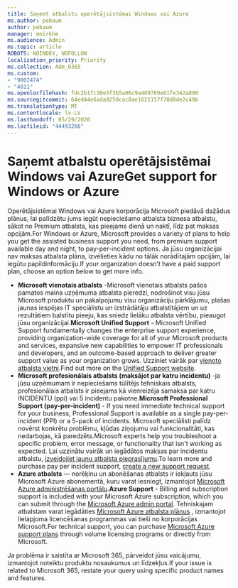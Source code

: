 ```yaml
---
title: Saņemt atbalstu operētājsistēmai Windows vai Azure
ms.author: pebaum
author: pebaum
manager: mnirkhe
ms.audience: Admin
ms.topic: article
ROBOTS: NOINDEX, NOFOLLOW
localization_priority: Priority
ms.collection: Adm_O365
ms.custom:
- "9002474"
- "4811"
ms.openlocfilehash: fdc2b1fc30e5f3b5a06c9a489789e81fe342a890
ms.sourcegitcommit: 64ed44e6ada9250cac8ae1621157f78d0de2c49b
ms.translationtype: MT
ms.contentlocale: lv-LV
ms.lasthandoff: 05/29/2020
ms.locfileid: "44493266"
---
```

# <a name="get-support-for-windows-or-azure"></a><span data-ttu-id="814a8-102">Saņemt atbalstu operētājsistēmai Windows vai Azure</span><span class="sxs-lookup"><span data-stu-id="814a8-102">Get support for Windows or Azure</span></span>

<span data-ttu-id="814a8-103">Operētājsistēmai Windows vai Azure korporācija Microsoft piedāvā dažādus plānus, lai palīdzētu jums iegūt nepieciešamo atbalsta biznesa atbalstu, sākot no Premium atbalsta, kas pieejams dienā un naktī, līdz pat maksas opcijām.</span><span class="sxs-lookup"><span data-stu-id="814a8-103">For Windows or Azure, Microsoft provides a variety of plans to help you get the assisted business support you need, from premium support available day and night, to pay-per-incident options.</span></span> <span data-ttu-id="814a8-104">Ja jūsu organizācijai nav maksas atbalsta plāna, izvēlieties kādu no tālāk norādītajām opcijām, lai iegūtu papildinformāciju.</span><span class="sxs-lookup"><span data-stu-id="814a8-104">If your organization doesn’t have a paid support plan, choose an option below to get more info.</span></span>

- <span data-ttu-id="814a8-105">**Microsoft vienotais atbalsts** -Microsoft vienotais atbalsts pašos pamatos maina uzņēmuma atbalsta pieredzi, nodrošinot visu jūsu Microsoft produktu un pakalpojumu visu organizāciju pārklājumu, plašas jaunas iespējas IT speciālistu un izstrādātāju atbalstītājiem un uz rezultātiem balstītu pieeju, kas sniedz lielāku atbalsta vērtību, pieaugot jūsu organizācijai.</span><span class="sxs-lookup"><span data-stu-id="814a8-105">**Microsoft Unified Support** - Microsoft Unified Support fundamentally changes the enterprise support experience, providing organization-wide coverage for all of your Microsoft products and services, expansive new capabilities to empower IT professionals and developers, and an outcome-based approach to deliver greater support value as your organization grows.</span></span> <span data-ttu-id="814a8-106">Uzziniet vairāk par [vienoto atbalsta vietni](https://aka.ms/unified-support).</span><span class="sxs-lookup"><span data-stu-id="814a8-106">Find out more on the [Unified Support website](https://aka.ms/unified-support).</span></span>
- <span data-ttu-id="814a8-107">**Microsoft profesionālais atbalsts (maksājot par katru incidentu)** -ja jūsu uzņēmumam ir nepieciešams tūlītējs tehniskais atbalsts, profesionālais atbalsts ir pieejams kā vienreizēja samaksa par katru INCIDENTU (ppi) vai 5 incidentu pakotne.</span><span class="sxs-lookup"><span data-stu-id="814a8-107">**Microsoft Professional Support (pay-per-incident)** - If you need immediate technical support for your business, Professional Support is available as a single pay-per-incident (PPI) or a 5-pack of incidents.</span></span> <span data-ttu-id="814a8-108">Microsoft speciālisti palīdz novērst konkrētu problēmu, kļūdas ziņojumu vai funkcionalitāti, kas nedarbojas, kā paredzēts.</span><span class="sxs-lookup"><span data-stu-id="814a8-108">Microsoft experts help you troubleshoot a specific problem, error message, or functionality that isn't working as expected.</span></span> <span data-ttu-id="814a8-109">Lai uzzinātu vairāk un iegādātos maksas par incidentu atbalstu, [izveidojiet jaunu atbalsta pieprasījumu](https://support.microsoft.com/supportforbusiness/productselection).</span><span class="sxs-lookup"><span data-stu-id="814a8-109">To learn more and purchase pay per incident support, [create a new support request](https://support.microsoft.com/supportforbusiness/productselection).</span></span>
- <span data-ttu-id="814a8-110">**Azure atbalsts** — norēķinu un abonēšanas atbalsts ir iekļauts jūsu Microsoft Azure abonementā, kuru varat iesniegt, izmantojot [Microsoft Azure administrēšanas portālu](https://portal.azure.com/).</span><span class="sxs-lookup"><span data-stu-id="814a8-110">**Azure Support** - Billing and subscription support is included with your Microsoft Azure subscription, which you can submit through the [Microsoft Azure admin portal](https://portal.azure.com/).</span></span> <span data-ttu-id="814a8-111">Tehniskajam atbalstam varat iegādāties [Microsoft Azure atbalsta plānus](https://azure.microsoft.com/support/plans/) , izmantojot lielapjoma licencēšanas programmas vai tieši no korporācijas Microsoft.</span><span class="sxs-lookup"><span data-stu-id="814a8-111">For technical support, you can purchase [Microsoft Azure support plans](https://azure.microsoft.com/support/plans/) through volume licensing programs or directly from Microsoft.</span></span>

<span data-ttu-id="814a8-112">Ja problēma ir saistīta ar Microsoft 365, pārveidot jūsu vaicājumu, izmantojot noteiktu produktu nosaukumus un līdzekļus.</span><span class="sxs-lookup"><span data-stu-id="814a8-112">If your issue is related to Microsoft 365, restate your query using specific product names and features.</span></span>
